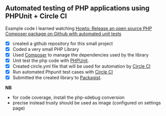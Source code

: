 ## Automated testing of PHP applications using PHPUnit + Circle CI

Example code I learned watching  [Howto: Release an open source PHP Composer package on Github with automated unit tests](https://youtu.be/yF5E_43J3xE)

- [x] created a github repository for this small project
- [x] Coded a very small PHP Library
- [x] Used [Composer](https://getcomposer.org) to manage the dependencies used by the library
- [x] Unit test the php code with [PHPUnit](https://phpunit.de/).
- [x] Created circle.yml file that will be used for automation by [Circle CI](https://circleci.com)
- [x] Run automated Phpunit test cases with [Circle CI](https://circleci.com)
- [x] Submitted the created library to [Packagist](https://packagist.org/).

__NB__
 - for code coverage, install the php-xdebug conversion
 - precise instead trusty should be used as image (configured on settings page)
